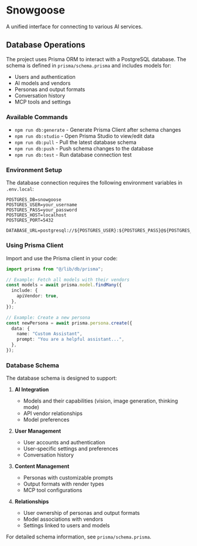 # Snowgoose

A unified interface for connecting to various AI services.

## Database Operations

The project uses Prisma ORM to interact with a PostgreSQL database. The schema is defined in `prisma/schema.prisma` and includes models for:

- Users and authentication
- AI models and vendors
- Personas and output formats
- Conversation history
- MCP tools and settings

### Available Commands

- `npm run db:generate` - Generate Prisma Client after schema changes
- `npm run db:studio` - Open Prisma Studio to view/edit data
- `npm run db:pull` - Pull the latest database schema
- `npm run db:push` - Push schema changes to the database
- `npm run db:test` - Run database connection test

### Environment Setup

The database connection requires the following environment variables in `.env.local`:

```env
POSTGRES_DB=snowgoose
POSTGRES_USER=your_username
POSTGRES_PASS=your_password
POSTGRES_HOST=localhost
POSTGRES_PORT=5432

DATABASE_URL=postgresql://${POSTGRES_USER}:${POSTGRES_PASS}@${POSTGRES_HOST}:${POSTGRES_PORT}/${POSTGRES_DB}
```

### Using Prisma Client

Import and use the Prisma client in your code:

```typescript
import prisma from "@/lib/db/prisma";

// Example: Fetch all models with their vendors
const models = await prisma.model.findMany({
  include: {
    apiVendor: true,
  },
});

// Example: Create a new persona
const newPersona = await prisma.persona.create({
  data: {
    name: "Custom Assistant",
    prompt: "You are a helpful assistant...",
  },
});
```

### Database Schema

The database schema is designed to support:

1. **AI Integration**

   - Models and their capabilities (vision, image generation, thinking mode)
   - API vendor relationships
   - Model preferences

2. **User Management**

   - User accounts and authentication
   - User-specific settings and preferences
   - Conversation history

3. **Content Management**

   - Personas with customizable prompts
   - Output formats with render types
   - MCP tool configurations

4. **Relationships**
   - User ownership of personas and output formats
   - Model associations with vendors
   - Settings linked to users and models

For detailed schema information, see `prisma/schema.prisma`.
